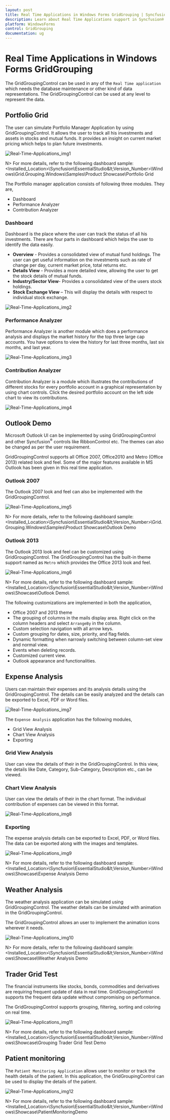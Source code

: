 ```yaml
---
layout: post
title: Real Time Applications in Windows Forms GridGrouping | Syncfusion
description: Learn about Real Time Applications support in Syncfusion® Windows Forms GridGrouping control, its elements and more details.
platform: WindowsForms
control: GridGrouping
documentation: ug
---
```


# Real Time Applications in Windows Forms GridGrouping
The GridGroupingControl can be used in any of the `Real Time application` which needs the database maintenance or other kind of data representations. The GridGroupingControl can be used at any level to represent the data. 

## Portfolio Grid
The user can simulate Portfolio Manager Application by using GridGroupingControl. It allows the user to track all his investments and assets in stocks and mutual funds. It provides an insight on current market pricing which helps to plan future investments.

![Real-Time-Applications_img1](Real-Time-Applications_images/Real-Time-Applications_img1.png)


N> For more details, refer to the following dashboard sample: &lt;Installed_Location&gt;\Syncfusion\EssentialStudio\&lt;Version_Number&gt;\Windows\Grid.Grouping.Windows\Samples\Product Showcase\Portfolio Grid

The Portfolio manager application consists of following three modules. They are,

* Dashboard
* Performance Analyzer
* Contribution Analyzer

### Dashboard
Dashboard is the place where the user can track the status of all his investments. There are four parts in dashboard which helps the user to identify the data easily. 

* **Overview** - Provides a consolidated view of mutual fund holdings. The user can get useful information on the investments such as rate of change per day, current market price, total returns etc.<br/>
* **Details View** - Provides a more detailed view, allowing the user to get the stock details of mutual funds.<br/>
* **Industry/Sector View**- Provides a consolidated view of the users stock holdings.<br/>
* **Stock Exchange View** – This will display the details with respect to individual stock exchange.<br/>

![Real-Time-Applications_img2](Real-Time-Applications_images/Real-Time-Applications_img2.png)


### Performance Analyzer
Performance Analyzer is another module which does a performance analysis and displays the market history for the top three large cap accounts. You have options to view the history for last three months, last six months, and last year.

![Real-Time-Applications_img3](Real-Time-Applications_images/Real-Time-Applications_img3.png)

### Contribution Analyzer
Contribution Analyzer is a module which illustrates the contributions of different stocks for every portfolio account in a graphical representation by using chart controls. Click the desired portfolio account on the left side chart to view its contributions.

![Real-Time-Applications_img4](Real-Time-Applications_images/Real-Time-Applications_img4.png)

## Outlook Demo
Microsoft Outlook UI can be implemented by using GridGroupingControl and other Syncfusion<sup>®</sup> controls like RibbonControl etc. The themes can also be changed as per the user requirement. 

GridGroupingControl supports all Office 2007, Office2010 and Metro (Office 2013) related look and feel. Some of the major features available in MS Outlook has been given in this real time application.

### Outlook 2007
The Outlook 2007 look and feel can also be implemented with the GridGroupingControl. 

![Real-Time-Applications_img5](Real-Time-Applications_images/Real-Time-Applications_img5.png)

N> For more details, refer to the following dashboard sample: &lt;Installed_Location&gt;\Syncfusion\EssentialStudio\&lt;Version_Number&gt;\Grid.Grouping.Windows\Samples\Product Showcase\Outlook Demo

### Outlook 2013
The Outlook 2013 look and feel can be customized using GridGroupingControl. The GridGroupingControl has the built-in theme support named as `Metro` which provides the Office 2013 look and feel. 

![Real-Time-Applications_img6](Real-Time-Applications_images/Real-Time-Applications_img6.png)

N> For more details, refer to the following dashboard sample: &lt;Installed_Location&gt;\Syncfusion\EssentialStudio\&lt;Version_Number&gt;\Windows\Showcase\Outlook Demo\

The following customizations are implemented in both the application,

* Office 2007 and 2013 theme<br/>
* The grouping of columns in the mails display area. Right click on the column headers and select `ArrangeBy` in the column.<br/>
* Custom selection navigation with all arrow keys.<br/>
* Custom grouping for dates, size, priority, and flag fields.<br/>
* Dynamic formatting when narrowly switching between column-set view and normal view.<br/>
* Events when deleting records.<br/>
* Customized current view.<br/>
* Outlook appearance and functionalities.<br/>

## Expense Analysis
Users can maintain their expenses and its analysis details using the GridGroupingControl. The details can be easily analyzed and the details can be exported to Excel, PDF or Word files. 

![Real-Time-Applications_img7](Real-Time-Applications_images/Real-Time-Applications_img7.png)

The `Expense Analysis` application has the following modules,

* Grid View Analysis<br/>
* Chart View Analysis<br/>
* Exporting<br/>

### Grid View Analysis
User can view the details of their in the GridGroupingControl. In this view, the details like Date, Category, Sub-Category, Description etc., can be viewed.

### Chart View Analysis
User can view the details of their in the chart format. The individual contribution of expenses can be viewed in this format.

![Real-Time-Applications_img8](Real-Time-Applications_images/Real-Time-Applications_img8.png)

### Exporting
The expense analysis details can be exported to Excel, PDF, or Word files. The data can be exported along with the images and templates.

![Real-Time-Applications_img9](Real-Time-Applications_images/Real-Time-Applications_img9.png)

N> For more details, refer to the following dashboard sample: &lt;Installed_Location&gt;\Syncfusion\EssentialStudio\&lt;Version_Number&gt;\Windows\Showcase\Expense Analysis Demo

## Weather Analysis
The weather analysis application can be simulated using GridGroupingControl. The weather details can be simulated with animation in the GridGroupingControl. 

The GridGroupingControl allows an user to implement the animation icons wherever it needs. 

![Real-Time-Applications_img10](Real-Time-Applications_images/Real-Time-Applications_img10.png)

N> For more details, refer to the following dashboard sample: &lt;Installed_Location&gt;\Syncfusion\EssentialStudio\&lt;Version_Number&gt;\Windows\Showcase\Weather Analysis Demo

## Trader Grid Test
The financial instruments like stocks, bonds, commodities and derivatives are requiring frequent update of data in real time. GridGroupingControl supports the frequent data update without compromising on performance.

The GridGroupingControl supports grouping, filtering, sorting and coloring on real time.

![Real-Time-Applications_img11](Real-Time-Applications_images/Real-Time-Applications_img11.png)

N> For more details, refer to the following dashboard sample: &lt;Installed_Location&gt;\Syncfusion\EssentialStudio\&lt;Version_Number&gt;\Windows\Showcase\Grouping Trader Grid Test Demo

## Patient monitoring
The `Patient Monitoring Application` allows user to monitor or track the health details of the patient. In this application, the GridGroupingControl can be used to display the details of the patient.

![Real-Time-Applications_img12](Real-Time-Applications_images/Real-Time-Applications_img12.png)

N> For more details, refer to the following dashboard sample: &lt;Installed_Location&gt;\Syncfusion\EssentialStudio\&lt;Version_Number&gt;\Windows\Showcase\PatientMonitoringDemo

